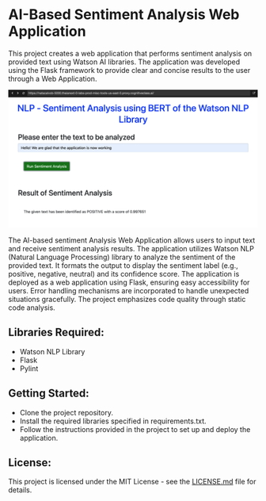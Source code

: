 # AI-Based Sentiment Analysis Web Application

This project creates a web application that performs sentiment analysis on provided text using Watson AI libraries. The application was developed using the Flask framework to provide clear and concise results to the user through a Web Application. 

![Screenshot](output_application.png)

The AI-based sentiment Analysis Web Application allows users to input text and receive sentiment analysis results. The application utilizes Watson NLP (Natural Language Processing) library to analyze the sentiment of the provided text. It formats the output to display the sentiment label (e.g., positive, negative, neutral) and its confidence score. The application is deployed as a web application using Flask, ensuring easy accessibility for users. Error handling mechanisms are incorporated to handle unexpected situations gracefully. The project emphasizes code quality through static code analysis.

## Libraries Required:
- Watson NLP Library
- Flask
- Pylint

## Getting Started:
- Clone the project repository.
- Install the required libraries specified in requirements.txt.
- Follow the instructions provided in the project to set up and deploy the application.

## License:
This project is licensed under the MIT License - see the [LICENSE.md](LICENSE.md) file for details.

